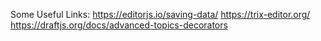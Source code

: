 Some Useful Links:
https://editorjs.io/saving-data/
https://trix-editor.org/
https://draftjs.org/docs/advanced-topics-decorators
